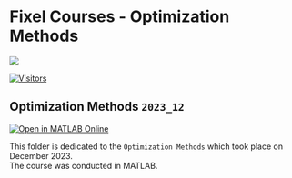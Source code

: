 # Fixel Courses - Optimization Methods

[![](./FixelAlgorithmsLogo.png)](https://fixelalgorithms.gitlab.io/)

[![Visitors](https://hits.seeyoufarm.com/api/count/incr/badge.svg?url=https%3A%2F%2Fgithub.com%2FRoyiAvital%2FStackExchangeCodes&count_bg=%2379C83D&title_bg=%23555555&icon=&icon_color=%23E7E7E7&title=Visitors+%28Daily+%2F+Total%29&edge_flat=false)](https://github.com/FixelAlgorithmsTeam/FixelCourses)

## Optimization Methods `2023_12`

[![Open in MATLAB Online](https://www.mathworks.com/images/responsive/global/open-in-matlab-online.svg)](https://matlab.mathworks.com/open/github/v1?repo=FixelAlgorithmsTeam/FixelCourses)

This folder is dedicated to the `Optimization Methods` which took place on December 2023.  
The course was conducted in MATLAB.
